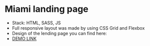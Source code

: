 # Miami landing page

- Stack: HTML, SASS, JS
- Full responsive layout was made by using CSS Grid and Flexbox
- Design of the lending page you can find here:
- [DEMO LINK](https://eugenebondar0508.github.io/layout_miami/)
